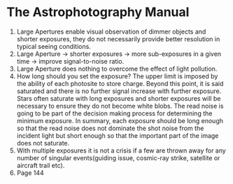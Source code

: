 # The Astrophotography Manual

1. Large Apertures enable visual observation of dimmer objects and shorter exposures, they do not necessarily provide better resolution in typical seeing conditions. 
2. Large Aperture -> shorter exposures -> more sub-exposures in a given time -> improve signal-to-noise ratio.
3. Large Aperture does nothing to overcome the effect of light pollution.
4. How long should you set the exposure? The upper limit is imposed by the ability of each photosite to store charge. Beyond this point, it is said saturated and there is no further signal increase with further exposure. Stars often saturate with long exposures and shorter exposures will be necessary to ensure they do not become white blobs. The read noise is going to be part of the decision making process for determining the minimum exposure. In summary, each exposure should be long enough so that the read noise does not dominate the shot noise from the incident light but short enough so that the important part of the image does not saturate.
5. With multiple exposures it is not a crisis if a few are thrown away for any number of singular events(guiding issue, cosmic-ray strike, satellite or aircraft trail etc).
6.  Page 144
